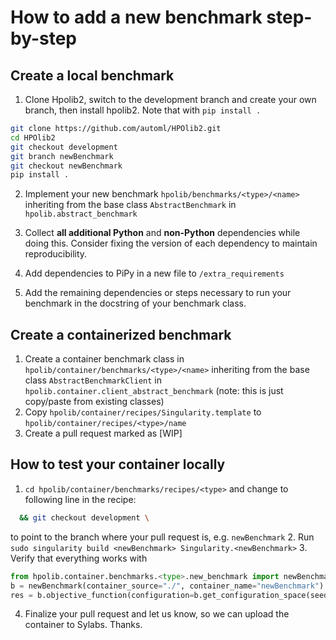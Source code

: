 # How to add a new benchmark step-by-step

## Create a local benchmark

  1. Clone Hpolib2, switch to the development branch and create your own branch, then install hpolib2. 
Note that with `pip install .`

```bash
git clone https://github.com/automl/HPOlib2.git
cd HPOlib2
git checkout development
git branch newBenchmark
git checkout newBenchmark
pip install .
```

  2. Implement your new benchmark `hpolib/benchmarks/<type>/<name>` inheriting from the base class 
  `AbstractBenchmark` in `hpolib.abstract_benchmark`
 
  3. Collect **all additional Python** and **non-Python** dependencies while doing this. 
  Consider fixing the version of each dependency to maintain reproducibility.
  4. Add dependencies to PiPy in a new file to `/extra_requirements`
  5. Add the remaining dependencies or steps necessary to run your benchmark in the docstring of your benchmark class.

## Create a containerized benchmark

  1. Create a container benchmark class in `hpolib/container/benchmarks/<type>/<name>` inheriting from the 
  base class `AbstractBenchmarkClient` in `hpolib.container.client_abstract_benchmark` (note: this is just copy/paste from existing classes)
  2. Copy `hpolib/container/recipes/Singularity.template` to  `hpolib/container/recipes/<type>/name`
  3. Create a pull request marked as [WIP]
  
## How to test your container locally

  1. `cd hpolib/container/benchmarks/recipes/<type>` and change to following line in the recipe:
  ```bash
    && git checkout development \
```
   to point to the branch where your pull request is, e.g. `newBenchmark`
  2. Run `sudo singularity build <newBenchmark> Singularity.<newBenchmark>`
  3. Verify that everything works with
  ```python
from hpolib.container.benchmarks.<type>.new_benchmark import newBenchmark
b = newBenchmark(container_source="./", container_name="newBenchmark")
res = b.objective_function(configuration=b.get_configuration_space(seed=1).sample_configuration())
```
  4. Finalize your pull request and let us know, so we can upload the container to Sylabs. Thanks.